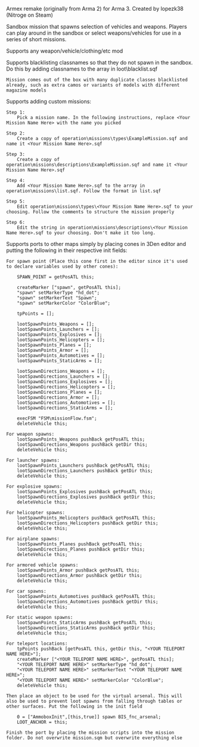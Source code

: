Armex remake (originally from Arma 2) for Arma 3.
Created by lopezk38 (Nitroge on Steam)

Sandbox mission that spawns selection of vehicles and weapons. Players can play around in the sandbox or select weapons/vehicles for use in a series of short missions.

Supports any weapon/vehicle/clothing/etc mod

Supports blacklisting classnames so that they do not spawn in the sandbox.
	Do this by adding classnames to the array in loot\blacklist.sqf
	
	Mission comes out of the box with many duplicate classes blacklisted already, such as extra camos or variants of models with different magazine models
	

Supports adding custom missions:

	Step 1:
		Pick a mission name. In the following instructions, replace <Your Mission Name Here> with the name you picked
	
	Step 2:
		Create a copy of operation\missions\types\ExampleMission.sqf and name it <Your Mission Name Here>.sqf
	
	Step 3:
		Create a copy of operation\missions\descriptions\ExampleMission.sqf and name it <Your Mission Name Here>.sqf
	
	Step 4:
		Add <Your Mission Name Here>.sqf to the array in operation\missions\list.sqf. Follow the format in list.sqf
		
	Step 5: 
		Edit operation\missions\types\<Your Mission Name Here>.sqf to your choosing. Follow the comments to structure the mission properly
	
	Step 6:
		Edit the string in operation\missions\descriptions\<Your Mission Name Here>.sqf to your choosing. Don't make it too long.
		
		
Supports ports to other maps simply by placing cones in 3Den editor and putting the following in their respective init fields:

	For spawn point (Place this cone first in the editor since it's used to declare variables used by other cones):
	
		SPAWN_POINT = getPosATL this;

		createMarker ["spawn", getPosATL this];
		"spawn" setMarkerType "hd_dot";
		"spawn" setMarkerText "Spawn";
		"spawn" setMarkerColor "ColorBlue";

		tpPoints = [];

		lootSpawnPoints_Weapons = [];
		lootSpawnPoints_Launchers = []; 
		lootSpawnPoints_Explosives = []; 
		lootSpawnPoints_Helicopters = [];
		lootSpawnPoints_Planes = [];
		lootSpawnPoints_Armor = [];
		lootSpawnPoints_Automotives = [];
		lootSpawnPoints_StaticArms = [];

		lootSpawnDirections_Weapons = []; 
		lootSpawnDirections_Launchers = []; 
		lootSpawnDirections_Explosives = []; 
		lootSpawnDirections_Helicopters = []; 
		lootSpawnDirections_Planes = []; 
		lootSpawnDirections_Armor = []; 
		lootSpawnDirections_Automotives = []; 
		lootSpawnDirections_StaticArms = [];

		execFSM "FSM\missionFlow.fsm";
		deleteVehicle this;

	For weapon spawns:
		lootSpawnPoints_Weapons pushBack getPosATL this;
		lootSpawnDirections_Weapons pushBack getDir this;
		deleteVehicle this;
	
	For launcher spawns:
		lootSpawnPoints_Launchers pushBack getPosATL this;
		lootSpawnDirections_Launchers pushBack getDir this;
		deleteVehicle this;
		
	For explosive spawns:
		lootSpawnPoints_Explosives pushBack getPosATL this;
		lootSpawnDirections_Explosives pushBack getDir this;
		deleteVehicle this;
		
	For helicopter spawns:
		lootSpawnPoints_Helicopters pushBack getPosATL this;
		lootSpawnDirections_Helicopters pushBack getDir this;
		deleteVehicle this;
		
	For airplane spawns:
		lootSpawnPoints_Planes pushBack getPosATL this;
		lootSpawnDirections_Planes pushBack getDir this;
		deleteVehicle this;
		
	For armored vehicle spawns:
		lootSpawnPoints_Armor pushBack getPosATL this;
		lootSpawnDirections_Armor pushBack getDir this;
		deleteVehicle this;
		
	For car spawns:
		lootSpawnPoints_Automotives pushBack getPosATL this;
		lootSpawnDirections_Automotives pushBack getDir this;
		deleteVehicle this;
		
	For static weapon spawns:
		lootSpawnPoints_StaticArms pushBack getPosATL this;
		lootSpawnDirections_StaticArms pushBack getDir this;
		deleteVehicle this;
	
	For teleport locations:
		tpPoints pushBack [getPosATL this, getDir this, "<YOUR TELEPORT NAME HERE>"];
		createMarker ["<YOUR TELEPORT NAME HERE>", getPosATL this];
		"<YOUR TELEPORT NAME HERE>" setMarkerType "hd_dot";
		"<YOUR TELEPORT NAME HERE>" setMarkerText "<YOUR TELEPORT NAME HERE>";
		"<YOUR TELEPORT NAME HERE>" setMarkerColor "ColorBlue";
		deleteVehicle this;
		
	Then place an object to be used for the virtual arsenal. This will also be used to prevent loot spawns from falling through tables or other surfaces. Put the following in the init field

		0 = ["AmmoboxInit",[this,true]] spawn BIS_fnc_arsenal;
		LOOT_ANCHOR = this;
		
	Finish the port by placing the mission scripts into the mission folder. Do not overwrite mission.sqm but overwrite everything else
	
